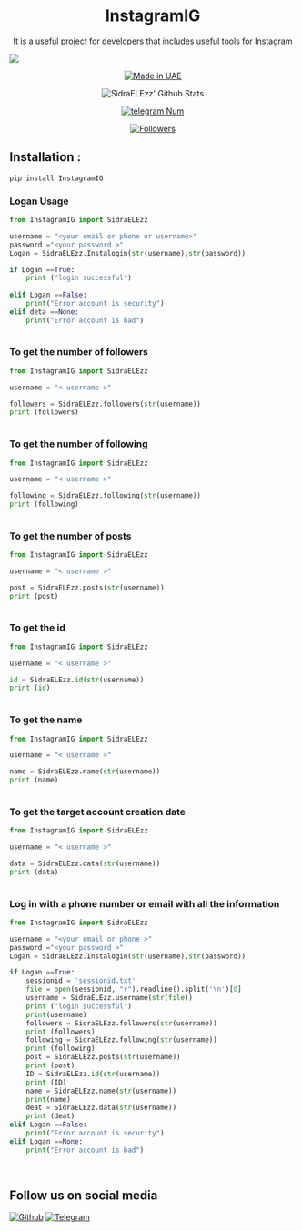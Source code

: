 <h1 align="center">InstagramIG</h1>
<p align="center">It is a useful project for developers that includes useful tools for Instagram</p>

![](https://img.shields.io/badge/SidraELEzz-orange?style=for-the-badge&logo=python.svg) 
<p align="center">
<a href="#"><img title="Made in UAE" src="https://img.shields.io/badge/MADE%20IN-UAE-red.svg?style=for-the-badge&logo=github"></a>

</p>
<p align="center">
<img alt="SidraELEzz' Github Stats" src="https://github-readme-stats.vercel.app/api?username=SidraELEzz&show_icons=true&include_all_commits=true&hide_border=true" />

</p>
<p align="center">
<a href="#"><img title="telegram Num" src="https://img.shields.io/badge/telegram%20Num-SidtaTools-red.svg?style=for-the-badge&logo=telegram"></a>
</p>
<p align="center">
<a href="https://github.com/SidraELEzz/followers"><img title="Followers" src="https://img.shields.io/github/followers/SidraELEzz?color=blue&style=flat-square"></a>
</p>

## Installation :
```
pip install InstagramIG
```
### Logan Usage

``` python
from InstagramIG import SidraELEzz

username = "<your email or phone or username>"
password ="<your password >"
Logan = SidraELEzz.Instalogin(str(username),str(password))

if Logan ==True:
	print ("login successful")
	
elif Logan ==False:
	print("Error account is security")
elif deta ==None:
	print("Error account is bad")
	
```
### To get the number of followers

``` python
from InstagramIG import SidraELEzz

username = "< username >"

followers = SidraELEzz.followers(str(username))
print (followers)
	
```
### To get the number of following

``` python
from InstagramIG import SidraELEzz

username = "< username >"

following = SidraELEzz.following(str(username))
print (following)
	
```
### To get the number of posts

``` python
from InstagramIG import SidraELEzz

username = "< username >"

post = SidraELEzz.posts(str(username))
print (post)
	
```
### To get the  id

``` python
from InstagramIG import SidraELEzz

username = "< username >"

id = SidraELEzz.id(str(username))
print (id)
	
```
### To get the  name

``` python
from InstagramIG import SidraELEzz

username = "< username >"

name = SidraELEzz.name(str(username))
print (name)
	
```
### To get the target account creation date

``` python
from InstagramIG import SidraELEzz

username = "< username >"

data = SidraELEzz.data(str(username))
print (data)
	
```
### Log in with a phone number or email with all the information

``` python
from InstagramIG import SidraELEzz

username = "<your email or phone >"
password ="<your password >"
Logan = SidraELEzz.Instalogin(str(username),str(password))

if Logan ==True:
	sessionid = 'sessionid.txt'
	file = open(sessionid, "r").readline().split('\n')[0]
	username = SidraELEzz.username(str(file))
	print ("login successful")
	print(username)
	followers = SidraELEzz.followers(str(username))
	print (followers)
	following = SidraELEzz.following(str(username))
	print (following)
	post = SidraELEzz.posts(str(username))
	print (post)
	ID = SidraELEzz.id(str(username))
	print (ID)
	name = SidraELEzz.name(str(username))
	print(name)
	deat = SidraELEzz.data(str(username))
	print (deat)
elif Logan ==False:
	print("Error account is security")
elif Logan ==None:
	print("Error account is bad")
	
	
```
## Follow us on social media
[![Github](https://img.shields.io/badge/Github-SidraELEzz-orange?style=for-the-badge&logo=github)](https://github.com/SidraELEzz/)
[![Telegram](https://img.shields.io/badge/Telegram-SidraELEzz-orange?style=for-the-badge&logo=Telegram)](https://t.me/SidraTools)


